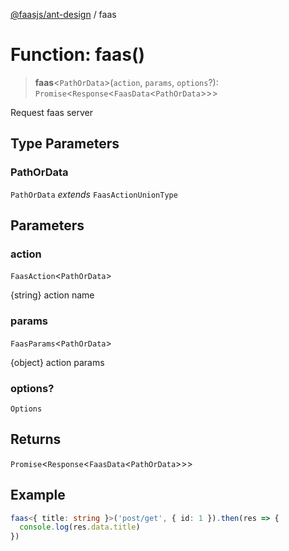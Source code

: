 [@faasjs/ant-design](../README.md) / faas

# Function: faas()

> **faas**\<`PathOrData`\>(`action`, `params`, `options`?): `Promise`\<`Response`\<`FaasData`\<`PathOrData`\>\>\>

Request faas server

## Type Parameters

### PathOrData

`PathOrData` *extends* `FaasActionUnionType`

## Parameters

### action

`FaasAction`\<`PathOrData`\>

{string} action name

### params

`FaasParams`\<`PathOrData`\>

{object} action params

### options?

`Options`

## Returns

`Promise`\<`Response`\<`FaasData`\<`PathOrData`\>\>\>

## Example

```ts
faas<{ title: string }>('post/get', { id: 1 }).then(res => {
  console.log(res.data.title)
})
```
